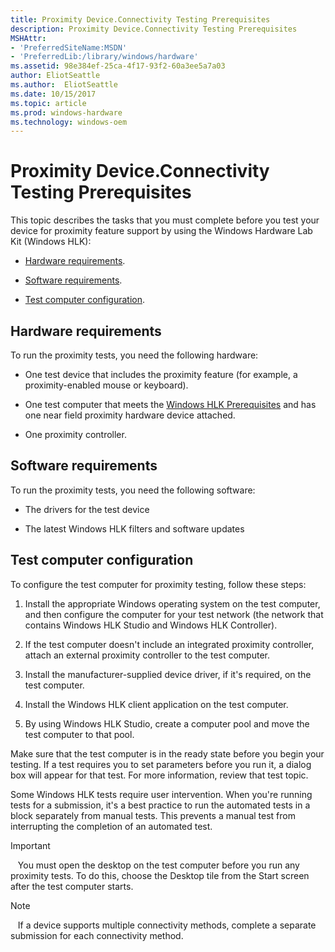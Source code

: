 ```yaml
---
title: Proximity Device.Connectivity Testing Prerequisites
description: Proximity Device.Connectivity Testing Prerequisites
MSHAttr:
- 'PreferredSiteName:MSDN'
- 'PreferredLib:/library/windows/hardware'
ms.assetid: 98e384ef-25ca-4f17-93f2-60a3ee5a7a03
author: EliotSeattle
ms.author:  EliotSeattle
ms.date: 10/15/2017
ms.topic: article
ms.prod: windows-hardware
ms.technology: windows-oem
---
```


# Proximity Device.Connectivity Testing Prerequisites


This topic describes the tasks that you must complete before you test your device for proximity feature support by using the Windows Hardware Lab Kit (Windows HLK):

-   [Hardware requirements](#bkmk-hck-sdc-hr).

-   [Software requirements](#bkmk-hck-sdc-sr).

-   [Test computer configuration](#bkmk-hck-sdc-tc).

## <span id="BKMK_HCK_SDC_hR"></span><span id="bkmk-hck-sdc-hr"></span><span id="BKMK_HCK_SDC_HR"></span>Hardware requirements


To run the proximity tests, you need the following hardware:

-   One test device that includes the proximity feature (for example, a proximity-enabled mouse or keyboard).

-   One test computer that meets the [Windows HLK Prerequisites](..\getstarted\windows-hlk-prerequisites.md) and has one near field proximity hardware device attached.

-   One proximity controller.

## <span id="BKMK_HCK_SDC_sR"></span><span id="bkmk-hck-sdc-sr"></span><span id="BKMK_HCK_SDC_SR"></span>Software requirements


To run the proximity tests, you need the following software:

-   The drivers for the test device

-   The latest Windows HLK filters and software updates

## <span id="BKMK_HCK_SDC_tC"></span><span id="bkmk-hck-sdc-tc"></span><span id="BKMK_HCK_SDC_TC"></span>Test computer configuration


To configure the test computer for proximity testing, follow these steps:

1.  Install the appropriate Windows operating system on the test computer, and then configure the computer for your test network (the network that contains Windows HLK Studio and Windows HLK Controller).

2.  If the test computer doesn't include an integrated proximity controller, attach an external proximity controller to the test computer.

3.  Install the manufacturer-supplied device driver, if it's required, on the test computer.

4.  Install the Windows HLK client application on the test computer.

5.  By using Windows HLK Studio, create a computer pool and move the test computer to that pool.

Make sure that the test computer is in the ready state before you begin your testing. If a test requires you to set parameters before you run it, a dialog box will appear for that test. For more information, review that test topic.

Some Windows HLK tests require user intervention. When you're running tests for a submission, it's a best practice to run the automated tests in a block separately from manual tests. This prevents a manual test from interrupting the completion of an automated test.

>[!IMPORTANT]
>  
You must open the desktop on the test computer before you run any proximity tests. To do this, choose the Desktop tile from the Start screen after the test computer starts.

>[!NOTE]
>  
If a device supports multiple connectivity methods, complete a separate submission for each connectivity method.

 

 

 






